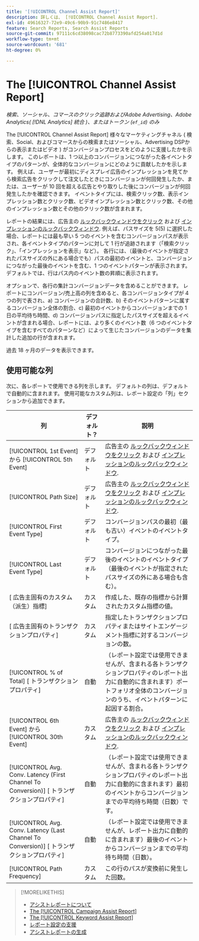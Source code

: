 ```yaml
---
title: '[!UICONTROL Channel Assist Report]'
description: 詳しくは、 [!UICONTROL Channel Assist Report].
exl-id: 49616327-72e9-49c6-90b9-91c7486e8417
feature: Search Reports, Search Assist Reports
source-git-commit: 97111c6cd38098cac72b8773390afd254a017d1d
workflow-type: tm+mt
source-wordcount: '681'
ht-degree: 0%

---
```


# The [!UICONTROL Channel Assist Report]

*検索、ソーシャル、コマースのクリック追跡およびAdobe Advertising、Adobe Analytics( [!DNL Analytics] 統合 )、またはトークン (`ef_id`) のみ*

The [!UICONTROL Channel Assist Report] 様々なマーケティングチャネル ( 検索、Social、およびコマースからの検索またはソーシャル、Advertising DSPからの表示またはビデオ ) がコンバージョンプロセスをどのように支援したかを示します。 このレポートは、1 つ以上のコンバージョンにつながった各イベントタイプのパターンが、全体的なコンバージョンにどのように貢献したかを示します。 例えば、ユーザーが最初にディスプレイ広告のインプレッションを見てから検索広告をクリックして注文したときにコンバージョンが何回発生したか、または、ユーザーが 10 回を超える広告とやり取りした後にコンバージョンが何回発生したかを確認できます。 イベントタイプには、検索クリック数、表示インプレッション数とクリック数、ビデオインプレッション数とクリック数、その他のインプレッション数とその他のクリック数が含まれます。 <!-- [DSP metrics may show up as "Other Path Length (<length>)" or empty; we're supposed to fill in more values for DSP at some point.] -->

レポートの結果には、広告主の [ルックバックウィンドウをクリック](/help/search-social-commerce/glossary.md#c-d) および [インプレッションのルックバックウィンドウ](/help/search-social-commerce/glossary.md#i-j). 例えば、パスサイズを 5(5) に選択した場合、レポートには最も早い 5 つのイベントを含むコンバージョンパスが表示され、各イベントタイプのパターンに対して 1 行が追跡されます（「検索クリック」、「インプレッションを表示」など）。 各行には、（最後のイベントが指定されたパスサイズの外にある場合でも）パスの最初のイベントと、コンバージョンにつながった最後のイベントを含む、1 つのイベントパターンが表示されます。 デフォルトでは、行はパス内のイベント数の昇順に表示されます。

オプションで、各行の集計コンバージョンデータを含めることができます。 レポートにコンバージョン/売上高の列を含めると、各コンバージョンタイプが 4 つの列で表され、a) コンバージョンの合計数、b) そのイベントパターンに属するコンバージョン全体の割合、c) 最初のイベントからコンバージョンまでの 1 日の平均待ち時間、d) コンバージョンパスに指定したパスサイズを超えるイベントが含まれる場合、レポートには、より多くのイベント数（6 つのイベントタイプを含むすべてのパターンなど）によって生じたコンバージョンのデータを集計した追加の行が含まれます。

過去 18 ヶ月のデータを表示できます。

## 使用可能な列

次に、各レポートで使用できる列を示します。 デフォルトの列は、デフォルトで自動的に含まれます。 使用可能なカスタム列は、レポート設定の「列」セクションから追加できます。

| 列 | デフォルト？ | 説明 |
| ---- | ---- | ---- |
| [!UICONTROL 1st Event] から [!UICONTROL 5th Event] | デフォルト | 広告主の [ルックバックウィンドウをクリック](/help/search-social-commerce/glossary.md#c-d) および [インプレッションのルックバックウィンドウ](/help/search-social-commerce/glossary.md#i-j). |
| [!UICONTROL Path Size] | デフォルト | 広告主の [ルックバックウィンドウをクリック](/help/search-social-commerce/glossary.md#c-d) および [インプレッションのルックバックウィンドウ](/help/search-social-commerce/glossary.md#i-j). |
| [!UICONTROL First Event Type] | デフォルト | コンバージョンパスの最初（最も古い）イベントのイベントタイプ。 |
| [!UICONTROL Last Event Type] | デフォルト | コンバージョンにつながった最後のイベントのイベントタイプ（最後のイベントが指定されたパスサイズの外にある場合も含む）。 |
| \[ 広告主固有のカスタム（派生）指標\] | カスタム | 作成した、既存の指標から計算されたカスタム指標の値。 |
| \[ 広告主固有のトランザクションプロパティ\] | カスタム | 指定したトランザクションプロパティまたはサイトエンゲージメント指標に対するコンバージョンの数。 |
| [!UICONTROL % of Total] \[ トランザクションプロパティ\] | 自動 | （レポート設定では使用できませんが、含まれる各トランザクションプロパティのレポート出力に自動的に含まれます）ポートフォリオ全体のコンバージョンのうち、イベントパターンに起因する割合。 |
| [!UICONTROL 6th Event] から [!UICONTROL 30th Event] | カスタム | 広告主の [ルックバックウィンドウをクリック](/help/search-social-commerce/glossary.md#c-d) および [インプレッションのルックバックウィンドウ](/help/search-social-commerce/glossary.md#i-j). |
| [!UICONTROL Avg. Conv. Latency (First Channel To Conversion)] \[ トランザクションプロパティ\] | 自動 | （レポート設定では使用できませんが、含まれる各トランザクションプロパティのレポート出力に自動的に含まれます）最初のイベントからコンバージョンまでの平均待ち時間（日数）です。 |
| [!UICONTROL Avg. Conv. Latency (Last Channel To Conversion)] \[ トランザクションプロパティ\] | 自動 | （レポート設定では使用できませんが、レポート出力に自動的に含まれます）最後のイベントからコンバージョンまでの平均待ち時間（日数）。 |
| [!UICONTROL Path Frequency] | カスタム | この行のパスが変換前に発生した回数。 |

>[!MORELIKETHIS]
>
>* [アシストレポートについて](assist-report-about.md)
>* [The [!UICONTROL Campaign Assist Report]](campaign-assist-report.md)
>* [The [!UICONTROL Keyword Assist Report]](keyword-assist-report.md)
>* [レポート設定の支援](assist-report-settings.md)
>* [アシストレポートの生成](assist-report-generate.md)
